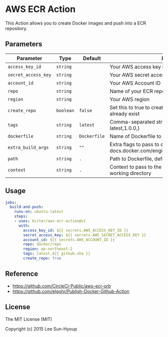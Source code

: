# AWS ECR Action

This Action allows you to create Docker images and push into a ECR repository.

## Parameters
| Parameter | Type | Default | Description |
|-----------|------|---------|-------------|
| `access_key_id` | `string` | | Your AWS access key id |
| `secret_access_key` | `string` | | Your AWS secret access key |
| `account_id` | `string` | | Your AWS Account ID |
| `repo` | `string` | | Name of your ECR repository |
| `region` | `string` | | Your AWS region |
| `create_repo` | `boolean` | `false` | Set this to true to create the repository if it does not already exist |
| `tags` | `string` | `latest` | Comma-separated string of ECR image tags (ex latest,1.0.0,) |
| `dockerfile` | `string` | `Dockerfile` | Name of Dockerfile to use |
| `extra_build_args` | `string` | `""` | Extra flags to pass to docker build (see docs.docker.com/engine/reference/commandline/build) |
| `path` | `string` | `.` | Path to Dockerfile, defaults to the working directory |
| `context` | `string` | `.` | Context to pass to the Dockerfile, defaults to the working directory |

## Usage
```yaml
jobs:
  build-and-push:
    runs-on: ubuntu-latest
    steps:
    - uses: kciter/aws-ecr-action@v1
      with:
        access_key_id: ${{ secrets.AWS_ACCESS_KEY_ID }}
        secret_access_key: ${{ secrets.AWS_SECRET_ACCESS_KEY }}
        account_id: ${{ secrets.AWS_ACCOUNT_ID }}
        repo: docker/repo
        region: ap-northeast-2
        tags: latest,${{ github.sha }}
        create_repo: true
```

## Reference
* https://github.com/CircleCI-Public/aws-ecr-orb
* https://github.com/elgohr/Publish-Docker-Github-Action

## License
The MIT License (MIT)

Copyright (c) 2015 Lee Sun-Hyoup
